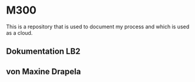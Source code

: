 # M300
This is a repository that is used to document my process and which is used as a cloud.
## Dokumentation LB2 
## von Maxine Drapela
